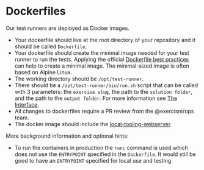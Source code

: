 # Dockerfiles

Our test runners are deployed as Docker images.

- Your dockerfile should live at the root directory of your repository and it should be called `Dockerfile`.
- Your dockerfile should create the minimal image needed for your test runner to run the tests.
  Applying the official [Dockerfile best practices](https://docs.docker.com/develop/develop-images/dockerfile_best-practices/) can help to create a minimal image. The minimal-sized image is often based on Alpine Linux.
- The working directory should be `/opt/test-runner`.
- There should be a `/opt/test-runner/bin/run.sh` script that can be called with 3 parameters: the `exercise slug`, the path to the `solution folder`, and the path to the `output folder`.
  For more information see [The Interface](./interface.md).
- All changes to dockerfiles require a PR review from the @exercism/ops team.
- The docker image should include the [local-tooling-webserver](https://github.com/exercism/local-tooling-webserver/blob/master/README.md#installation-docker).

More background information and optional hints:

- To run the containers in production the `runc` command is used which does not use the `ENTRYPOINT` specified in the `Dockerfile`.
  It would still be good to have an `ENTRYPOINT` specified for local use and testing.
